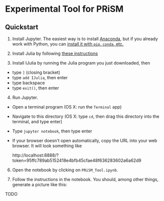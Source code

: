 # Experimental Tool for PRiSM

## Quickstart

1. Install Jupyter. The easiest way is to install [Anaconda](https://anaconda.com), but if you already work with Python, you can [install it with `pip`, `conda`, etc.](https://jupyter.org/install)

2. Install Julia by following [these instructions](https://julialang.org/downloads/)

3. Install IJulia by running the Julia program you just downloaded, then

  - type `]` (closing bracket)
  - type `add IJulia`, then enter
  - type backspace
  - type `exit()`, then enter

4. Run Jupyter.

  - Open a terminal program (OS X: run the `Terminal` app)
  - Navigate to this directory (OS X: type `cd`, then drag this directory into the terminal, and type enter)
  - Type `jupyter notebook`, then type enter
  - If your browser doesn't open automatically, copy the URL into your web browser. It will look something like

      http://localhost:8888/?token=95ffc789ab5152418e4bfb45cfae48f636283602a6a62d9

6. Open the notebook by clicking on `PRiSM_Tool.ipynb`.

7. Follow the instructions in the notebook. You should, among other things, generate a picture like this:

  TODO
